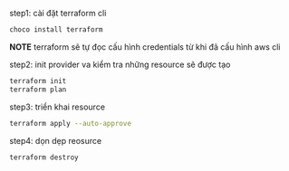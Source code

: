 step1: cài đặt terraform cli
```bash
choco install terraform
```
**NOTE** terraform sẽ tự đọc cấu hình credentials từ khi đã cấu hình aws cli

step2: init provider va kiểm tra những resource sẽ được tạo

```bash
terraform init
terraform plan
```

step3: triển khai resource
```bash
terraform apply --auto-approve
```

step4: dọn dẹp reosurce

```bash
terraform destroy
```
